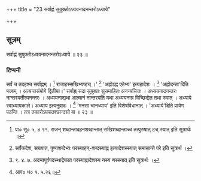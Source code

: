 +++
title = "23 सर्वाह्णं सुयुक्तोऽध्ययनादनन्तरोऽध्याये"

+++
## सूत्रम्
सर्वाह्णं सुयुक्तोऽध्ययनादनन्तरोऽध्याये ॥ २३ ॥  
### टिप्पनी
सर्वं च तदहश्च सर्वाह्णम् । [^३] राजाहस्सखिभ्यष्टच् ।' [^४] 'अह्नोऽह्न एतेभ्य' इत्यहादेशः । [^५] 'अह्नोदन्ता'दिति णत्वम् । अत्यन्तसंयोगे द्वितीया।' सर्वाह्ण सदा सुयुक्तः सुसमाहितः अनन्यचित्तः । अध्ययनादनन्तरः नान्तरयतीत्यनन्तरः । अध्ययनाद्यथा आत्मानं नान्तरयति यथा अध्ययनान्न विच्छिद्येत तथा स्यात् । अध्याये स्वाध्यायकाले। अध्याय इत्यनुवादः । [^६] 'मनसा चानध्याय' इति विशेषविधानात् । 'अध्याये'दिति प्रायेण पठन्ति । तत्र तकारोऽपपाठश्छान्दसो वा ॥ २३ ॥  

[^३]:  

    पा० सू० ५, ४ ९१. राजन् शब्दान्तादहनशब्दान्तात् सखिशब्दान्ताच्च तत्पुरुषात् टच् स्यात् इति सूत्रार्थः ॥  

[^४]:

    सर्वैकदेश, सख्यात, पुण्यशब्देभ्यः परस्याहन्-शब्दस्याह्ण इत्यादेशस्स्यात् समासान्ते परे इति सूत्रार्थ ।  

[^५]: ९. ४. ७. अदन्तपूर्वपदस्थाद्रेफात परस्याह्नादेशस्य नस्य णस्स्यात् इति सूत्रार्थः ।  

[^६]: आप० ध० १. ५.२६॥  
